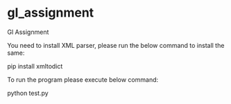 # gl_assignment
Gl Assignment


You need to install XML parser, please run the below command to install the same:

pip install xmltodict


To run the program please execute below command:

python test.py
